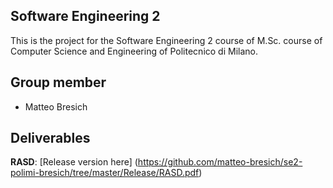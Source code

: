 ## Software Engineering 2
This is the project for the Software Engineering 2 course of M.Sc. course of Computer Science and Engineering of Politecnico di Milano.

## Group member
* Matteo Bresich

## Deliverables
**RASD**: [Release version here] (https://github.com/matteo-bresich/se2-polimi-bresich/tree/master/Release/RASD.pdf)
